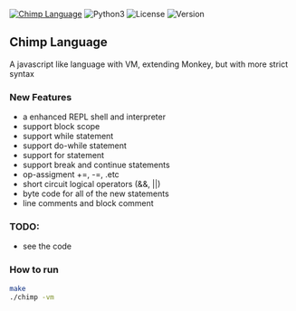 <a href="http://flowerdance.me/"><img alt="Chimp Language" src="https://img.shields.io/badge/Chimp Language-🌏-9cf"></a>
<img alt="Python3" src="https://img.shields.io/badge/Language-Golang-red">
<img alt="License" src="https://img.shields.io/badge/License-Apache--2.0-glassgreen">
<img alt="Version" src="https://img.shields.io/badge/Version-1.0-yellow">

## Chimp Language
A javascript like language with VM, extending Monkey, but with more strict syntax

### New Features
- a enhanced REPL shell and interpreter
- support block scope
- support while statement
- support do-while statement
- support for statement
- support break and continue statements
- op-assigment +=, -=, .etc
- short circuit logical operators (&&, ||)
- byte code for all of the new statements
- line comments and block comment

### TODO:
- see the code

### How to run
```sh
make
./chimp -vm
```
